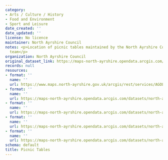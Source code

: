 ```yaml
---
category:
- Arts / Culture / History
- Food and Environment
- Sport and Leisure
date_created: ''
date_updated: ''
license: No licence
maintainer: North Ayrshire Council
notes: <p>Location of picnic tables maintained by the North Ayrshire Council Streetscene
  team</p>
organization: North Ayrshire Council
original_dataset_link: https://maps-north-ayrshire.opendata.arcgis.com/maps/north-ayrshire::picnic-tables
records: null
resources:
- format: ''
  name: ''
  url: https://www.maps.north-ayrshire.gov.uk/arcgis/rest/services/AGOL/Open_Data_Portal2/MapServer/54
- format: ''
  name: ''
  url: https://maps-north-ayrshire.opendata.arcgis.com/datasets/north-ayrshire::picnic-tables.geojson?outSR=%7B%22latestWkid%22%3A27700%2C%22wkid%22%3A27700%7D
- format: ''
  name: ''
  url: https://maps-north-ayrshire.opendata.arcgis.com/datasets/north-ayrshire::picnic-tables.csv?outSR=%7B%22latestWkid%22%3A27700%2C%22wkid%22%3A27700%7D
- format: ''
  name: ''
  url: https://maps-north-ayrshire.opendata.arcgis.com/datasets/north-ayrshire::picnic-tables.kml?outSR=%7B%22latestWkid%22%3A27700%2C%22wkid%22%3A27700%7D
- format: ''
  name: ''
  url: https://maps-north-ayrshire.opendata.arcgis.com/datasets/north-ayrshire::picnic-tables.zip?outSR=%7B%22latestWkid%22%3A27700%2C%22wkid%22%3A27700%7D
schema: default
title: Picnic Tables
---
```

